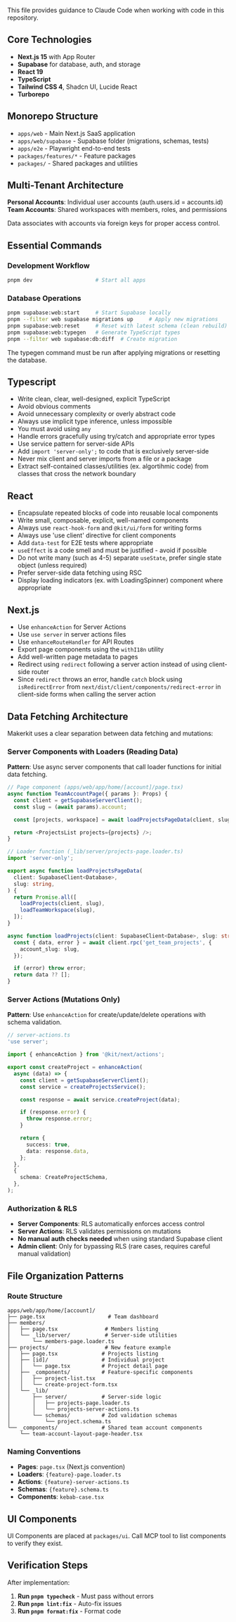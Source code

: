 This file provides guidance to Claude Code when working with code in this repository.

## Core Technologies

- **Next.js 15** with App Router
- **Supabase** for database, auth, and storage
- **React 19**
- **TypeScript**
- **Tailwind CSS 4**, Shadcn UI, Lucide React
- **Turborepo**

## Monorepo Structure

- `apps/web` - Main Next.js SaaS application
- `apps/web/supabase` - Supabase folder (migrations, schemas, tests)
- `apps/e2e` - Playwright end-to-end tests
- `packages/features/*` - Feature packages
- `packages/` - Shared packages and utilities

## Multi-Tenant Architecture

**Personal Accounts**: Individual user accounts (auth.users.id = accounts.id)
**Team Accounts**: Shared workspaces with members, roles, and permissions

Data associates with accounts via foreign keys for proper access control.

## Essential Commands

### Development Workflow

```bash
pnpm dev                    # Start all apps
```

### Database Operations

```bash
pnpm supabase:web:start     # Start Supabase locally
pnpm --filter web supabase migrations up     # Apply new migrations
pnpm supabase:web:reset     # Reset with latest schema (clean rebuild)
pnpm supabase:web:typegen   # Generate TypeScript types
pnpm --filter web supabase:db:diff  # Create migration
```

The typegen command must be run after applying migrations or resetting the database.

## Typescript

- Write clean, clear, well-designed, explicit TypeScript
- Avoid obvious comments
- Avoid unnecessary complexity or overly abstract code
- Always use implicit type inference, unless impossible
- You must avoid using `any`
- Handle errors gracefully using try/catch and appropriate error types
- Use service pattern for server-side APIs
- Add `import 'server-only';` to code that is exclusively server-side
- Never mix client and server imports from a file or a package
- Extract self-contained classes/utilities (ex. algortihmic code) from classes that cross the network boundary

## React

- Encapsulate repeated blocks of code into reusable local components
- Write small, composable, explicit, well-named components
- Always use `react-hook-form` and `@kit/ui/form` for writing forms
- Always use 'use client' directive for client components
- Add `data-test` for E2E tests where appropriate
- `useEffect` is a code smell and must be justified - avoid if possible
- Do not write many (such as 4-5) separate `useState`, prefer single state object (unless required)
- Prefer server-side data fetching using RSC
- Display loading indicators (ex. with LoadingSpinner) component where appropriate

## Next.js

- Use `enhanceAction` for Server Actions
- Use `use server` in server actions files
- Use `enhanceRouteHandler` for API Routes
- Export page components using the `withI18n` utility
- Add well-written page metadata to pages
- Redirect using `redirect` following a server action instead of using client-side router
- Since `redirect` throws an error, handle `catch` block using `isRedirectError` from `next/dist/client/components/redirect-error` in client-side forms when calling the server action


## Data Fetching Architecture

Makerkit uses a clear separation between data fetching and mutations:

### Server Components with Loaders (Reading Data)

**Pattern**: Use async server components that call loader functions for initial data fetching.

```typescript
// Page component (apps/web/app/home/[account]/page.tsx)
async function TeamAccountPage({ params }: Props) {
  const client = getSupabaseServerClient();
  const slug = (await params).account;

  const [projects, workspace] = await loadProjectsPageData(client, slug);

  return <ProjectsList projects={projects} />;
}

// Loader function (_lib/server/projects-page.loader.ts)
import 'server-only';

export async function loadProjectsPageData(
  client: SupabaseClient<Database>,
  slug: string,
) {
  return Promise.all([
    loadProjects(client, slug),
    loadTeamWorkspace(slug),
  ]);
}

async function loadProjects(client: SupabaseClient<Database>, slug: string) {
  const { data, error } = await client.rpc('get_team_projects', {
    account_slug: slug,
  });

  if (error) throw error;
  return data ?? [];
}
```

### Server Actions (Mutations Only)

**Pattern**: Use `enhanceAction` for create/update/delete operations with schema validation.

```typescript
// server-actions.ts
'use server';

import { enhanceAction } from '@kit/next/actions';

export const createProject = enhanceAction(
  async (data) => {
    const client = getSupabaseServerClient();
    const service = createProjectsService();

    const response = await service.createProject(data);

    if (response.error) {
      throw response.error;
    }

    return {
      success: true,
      data: response.data,
    };
  },
  {
    schema: CreateProjectSchema,
  },
);
```

### Authorization & RLS

- **Server Components**: RLS automatically enforces access control
- **Server Actions**: RLS validates permissions on mutations
- **No manual auth checks needed** when using standard Supabase client
- **Admin client**: Only for bypassing RLS (rare cases, requires careful manual validation)

## File Organization Patterns

### Route Structure
```
apps/web/app/home/[account]/
├── page.tsx                    # Team dashboard
├── members/
│   ├── page.tsx               # Members listing
│   └── _lib/server/           # Server-side utilities
│       └── members-page.loader.ts
├── projects/                  # New feature example
│   ├── page.tsx              # Projects listing
│   ├── [id]/                 # Individual project
│   │   └── page.tsx          # Project detail page
│   ├── _components/          # Feature-specific components
│   │   ├── project-list.tsx
│   │   └── create-project-form.tsx
│   └── _lib/
│       ├── server/           # Server-side logic
│       │   ├── projects-page.loader.ts
│       │   └── projects-server-actions.ts
│       └── schemas/          # Zod validation schemas
│           └── project.schema.ts
└── _components/              # Shared team account components
    └── team-account-layout-page-header.tsx
```

### Naming Conventions
- **Pages**: `page.tsx` (Next.js convention)
- **Loaders**: `{feature}-page.loader.ts`
- **Actions**: `{feature}-server-actions.ts`
- **Schemas**: `{feature}.schema.ts`
- **Components**: `kebab-case.tsx`

## UI Components

UI Components are placed at `packages/ui`. Call MCP tool to list components to verify they exist.

## Verification Steps

After implementation:
1. **Run `pnpm typecheck`** - Must pass without errors
2. **Run `pnpm lint:fix`** - Auto-fix issues
3. **Run `pnpm format:fix`** - Format code